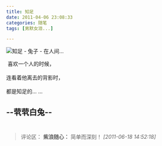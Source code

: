 ```yaml
---
title: 知足
date: 2011-04-06 23:08:33
categories: 随笔
tags: [男默女泪...]

---
```

![知足 - 兔子 - 在人间...](1610599816740075594.jpg)

 喜欢一个人的时候，<br /><br />连看着他离去的背影时，<br /><br />都是知足的... ...

--茕茕白兔--<br /><br />
---
>评论区：
>**紫浪随心：** 简单而深刻！  *[2011-06-18 14:52:18]*
>
